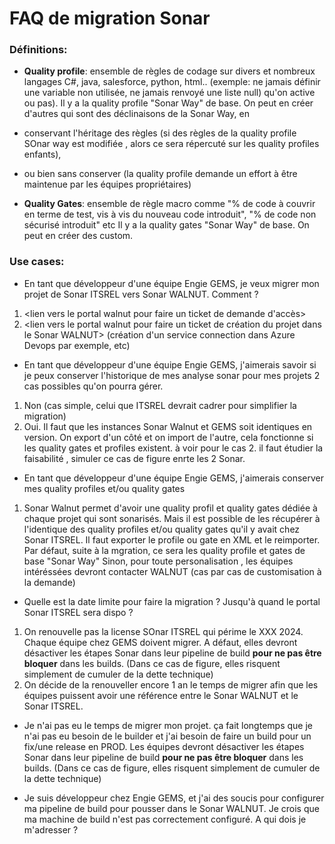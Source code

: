 # FAQ de migration Sonar

### Définitions:

- **Quality profile**: ensemble de règles de codage sur divers et nombreux langages C#, java, salesforce, python, html.. (exemple: ne jamais définir une variable non utilisée, ne jamais renvoyé une liste null) qu'on active ou pas).
Il y a la quality profile "Sonar Way" de base. 
On peut en créer d'autres qui sont des déclinaisons de la Sonar Way, en
- conservant l'héritage des règles (si des règles de la quality profile SOnar way est modifiée , alors ce sera répercuté sur les quality profiles enfants), 
- ou bien sans conserver (la quality profile demande un effort à être maintenue par les équipes propriétaires)

- **Quality Gates**: ensemble de règle macro comme "% de code à couvrir en terme de test, vis à vis du nouveau code introduit", "% de code non sécurisé introduit" etc
Il y a la quality gates "Sonar Way" de base. On peut en créer des custom.

### Use cases:

- En tant que développeur d'une équipe Engie GEMS, je veux migrer mon projet de Sonar ITSREL vers Sonar WALNUT.
Comment ?
1. <lien vers le portal walnut pour faire un ticket de demande d'accès>
2. <lien vers le portal walnut pour faire un ticket de création du projet dans le Sonar WALNUT> (création d'un service connection dans Azure Devops par exemple, etc)

- En tant que développeur d'une équipe Engie GEMS, j'aimerais savoir si je peux conserver l'historique de mes analyse sonar pour mes projets
2 cas possibles qu'on pourra gérer.

1. Non (cas simple, celui que ITSREL devrait cadrer pour simplifier la migration)
2. Oui. Il faut que les instances Sonar Walnut et GEMS soit identiques en version. On export d'un côté et on import de l'autre, cela fonctionne si les quality gates et profiles existent.
   à voir pour le cas 2. il faut étudier la faisabilité , simuler ce cas de figure enrte les 2 Sonar.


- En tant que développeur d'une équipe Engie GEMS, j'aimerais conserver mes quality profiles et/ou quality gates
1. Sonar Walnut permet d'avoir une quality profil et quality gates dédiée à chaque projet qui sont sonarisés. Mais il est possible de les récupérer à l'identique des quality profiles et/ou quality gates qu'il y avait chez Sonar ITSREL.
Il faut exporter le profile ou gate en XML et le reimporter.
Par défaut, suite à la mgration, ce sera les quality profile et gates de base "Sonar Way"
Sinon, pour toute personalisation , les équipes intéréssées devront contacter WALNUT (cas par cas de customisation à la demande)

- Quelle est la date limite pour faire la migration ? Jusqu'à quand le portal Sonar ITSREL sera dispo ?
1. On renouvelle pas la license SOnar ITSREL qui périme le XXX 2024. 
Chaque équipe chez GEMS doivent migrer. A défaut, elles devront désactiver les étapes Sonar dans leur pipeline de build **pour ne pas être bloquer** dans les builds. (Dans ce cas de figure, elles risquent simplement de cumuler de la dette technique)
2. On décide de la renouveller encore 1 an le temps de migrer afin que les équipes puissent avoir une référence entre le Sonar WALNUT et le Sonar ITSREL.

- Je n'ai pas eu le temps de migrer mon projet. ça fait longtemps que je n'ai pas eu besoin de le builder et j'ai besoin de faire un build pour un fix/une release en PROD.
Les équipes devront désactiver les étapes Sonar dans leur pipeline de build **pour ne pas être bloquer** dans les builds. (Dans ce cas de figure, elles risquent simplement de cumuler de la dette technique)

- Je suis développeur chez Engie GEMS, et j'ai des soucis pour configurer ma pipeline de build pour pousser dans le Sonar WALNUT. Je crois que ma machine de build n'est pas correctement configuré. A qui dois je m'adresser ?




